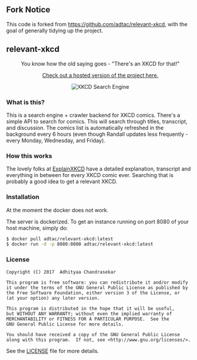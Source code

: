 ## Fork Notice
This code is forked from https://github.com/adtac/relevant-xkcd, with the goal of generally tidying up the project.

## relevant-xkcd

<p align="center">You know how the old saying goes - "There's an XKCD for that!"</p>

<p align="center"><a href="https://relevant-xkcd.github.io/">
Check out a hosted version of the project here.
</a></p>

<p align="center"><img src="https://user-images.githubusercontent.com/7521600/31832568-1a3e39ee-b5e5-11e7-901f-b57f69e82c68.png" alt="XKCD Search Engine"></p>

### What is this?

This is a search engine + crawler backend for XKCD comics. There's a simple API
to search for comics. This will search through titles, transcript, and discussion.
The comics list is automatically refreshed in the background every 6 hours (even
though Randall updates less frequently - every Monday, Wednesday, and Friday).

### How this works

The lovely folks at [ExplainXKCD](http://www.explainxkcd.com/wiki/index.php/Main_Page)
have a detailed explanation, transcript and everything in between for every XKCD
comic ever. Searching that is probably a good idea to get a relevant XKCD.

### Installation

At the moment the docker does not work.

The server is dockerized. To get an instance running on port 8080 of your host
machine, simply do:

```bash
$ docker pull adtac/relevant-xkcd:latest
$ docker run -d -p 8080:8080 adtac/relevant-xkcd:latest
```

### License

```
Copyright (C) 2017  Adhityaa Chandrasekar

This program is free software: you can redistribute it and/or modify
it under the terms of the GNU General Public License as published by
the Free Software Foundation, either version 3 of the License, or
(at your option) any later version.

This program is distributed in the hope that it will be useful,
but WITHOUT ANY WARRANTY; without even the implied warranty of
MERCHANTABILITY or FITNESS FOR A PARTICULAR PURPOSE.  See the
GNU General Public License for more details.

You should have received a copy of the GNU General Public License
along with this program.  If not, see <http://www.gnu.org/licenses/>.
```

See the [LICENSE](LICENSE) file for more details.
